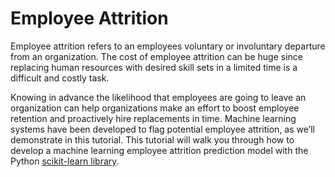 # Employee Attrition
Employee attrition refers to an employees voluntary or involuntary departure from an organization. The cost of employee attrition can be huge since replacing human resources with desired skill sets in a limited time is a difficult and costly task.

Knowing in advance the likelihood that employees are going to leave an organization can help organizations make an effort to boost employee retention and proactively hire replacements in time.
Machine learning systems have been developed to flag potential employee attrition, as we’ll demonstrate in this tutorial.
This tutorial will walk you through how to develop a machine learning employee attrition prediction model with the Python [scikit-learn library](https://scikit-learn.org/stable/).
